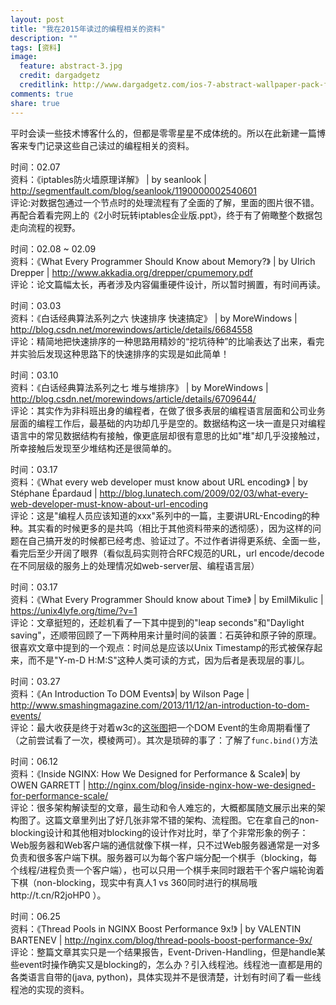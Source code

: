 ```yaml
---
layout: post
title: "我在2015年读过的编程相关的资料"
description: ""
tags: [资料]
image:
  feature: abstract-3.jpg
  credit: dargadgetz
  creditlink: http://www.dargadgetz.com/ios-7-abstract-wallpaper-pack-for-iphone-5-and-ipod-touch-retina/
comments: true
share: true
---
```


平时会读一些技术博客什么的，但都是零零星星不成体统的。所以在此新建一篇博客来专门记录这些自己读过的编程相关的资料。

<!--more-->

时间：02.07  
资料：《iptables防火墙原理详解》 | by seanlook | http://segmentfault.com/blog/seanlook/1190000002540601  
评论:对数据包通过一个节点时的处理流程有了全面的了解，里面的图片很不错。再配合着看完网上的《2小时玩转iptables企业版.ppt》，终于有了俯瞰整个数据包走向流程的视野。

时间：02.08 ~ 02.09   
资料：《What Every Programmer Should Know about Memory?》 | by Ulrich Drepper | http://www.akkadia.org/drepper/cpumemory.pdf  
评论：论文篇幅太长，再者涉及内容偏重硬件设计，所以暂时搁置，有时间再读。

时间：03.03  
资料：《白话经典算法系列之六 快速排序 快速搞定》 | by MoreWindows | http://blog.csdn.net/morewindows/article/details/6684558  
评论：精简地把快速排序的一种思路用精妙的“挖坑待种”的比喻表达了出来，看完并实验后发现这种思路下的快速排序的实现是如此简单！

时间：03.10  
资料：《白话经典算法系列之七 堆与堆排序》 | by MoreWindows | http://blog.csdn.net/morewindows/article/details/6709644/  
评论：其实作为非科班出身的编程者，在做了很多表层的编程语言层面和公司业务层面的编程工作后，最基础的内功却几乎是空的。数据结构这一块一直是只对编程语言中的常见数据结构有接触，像更底层却很有意思的比如"堆"却几乎没接触过，所幸接触后发现至少堆结构还是很简单的。

时间：03.17  
资料：《What every web developer must know about URL encoding》 | by Stéphane Épardaud | http://blog.lunatech.com/2009/02/03/what-every-web-developer-must-know-about-url-encoding  
评论：这是"编程人员应该知道的xxx"系列中的一篇，主要讲URL-Encoding的种种。其实看的时候更多的是共鸣（相比于其他资料带来的透彻感），因为这样的问题在自己搞开发的时候都已经考虑、验证过了。不过作者讲得更系统、全面一些，看完后至少开阔了眼界（看似乱码实则符合RFC规范的URL，url encode/decode在不同层级的服务上的处理情况如web-server层、编程语言层）

时间：03.17  
资料：《What Every Programmer Should know about Time》 | by EmilMikulic | https://unix4lyfe.org/time/?v=1   
评论：文章挺短的，还趁机看了一下其中提到的"leap seconds"和"Daylight saving"，还顺带回顾了一下两种用来计量时间的装置：石英钟和原子钟的原理。很喜欢文章中提到的一个观点：时间总是应该以Unix Timestamp的形式被保存起来，而不是"Y-m-D H:M:S"这种人类可读的方式，因为后者是表现层的事儿。

时间：03.27  
资料：《An Introduction To DOM Events》| by Wilson Page | http://www.smashingmagazine.com/2013/11/12/an-introduction-to-dom-events/  
评论：最大收获是终于对着w3c的[这张图](http://www.w3.org/TR/DOM-Level-3-Events/eventflow.svg)把一个DOM Event的生命周期看懂了（之前尝试看了一次，模棱两可）。其次是琐碎的事了：了解了`func.bind()`方法

时间：06.12  
资料：《Inside NGINX: How We Designed for Performance & Scale》| by OWEN GARRETT | http://nginx.com/blog/inside-nginx-how-we-designed-for-performance-scale/    
评论：很多架构解读型的文章，最生动和令人难忘的，大概都属随文展示出来的架构图了。这篇文章里列出了好几张非常不错的架构、流程图。它在拿自己的non-blocking设计和其他相对blocking的设计作对比时，举了个非常形象的例子：Web服务器和Web客户端的通信就像下棋一样，只不过Web服务器通常是一对多负责和很多客户端下棋。服务器可以为每个客户端分配一个棋手（blocking，每个线程/进程负责一个客户端），也可以只用一个棋手来同时跟若干个客户端轮询着下棋（non-blocking，现实中有真人1 vs 360同时进行的棋局哦http://t.cn/R2joHP0 ）。

时间：06.25    
资料：《Thread Pools in NGINX Boost Performance 9x!》 | by VALENTIN BARTENEV | http://nginx.com/blog/thread-pools-boost-performance-9x/    
评论：整篇文章其实只是一个结果报告，Event-Driven-Handling，但是handle某些event时操作确实又是blocking的，怎么办？引入线程池。线程池一直都是用的各类语言自带的(java, python)，具体实现并不是很清楚，计划有时间了看一些线程池的实现的资料。
